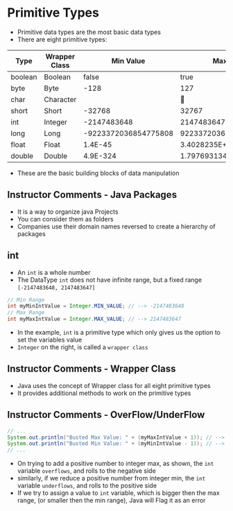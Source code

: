 # Primitive Types

- Primitive data types are the most basic data types
- There are eight primitive types:

| Type    | Wrapper Class | Min Value            | Max Value               | Width | Precision | suffix |
| ------- | ------------- | -------------------- | ----------------------- | ----- | --------- | ------ |
| boolean | Boolean       | false                | true                    |       | None      | None   |
| byte    | Byte          | -128                 | 127                     | 8     | None      | None   |
| char    | Character     |                      | ￿                       |       | None      | None   |
| short   | Short         | -32768               | 32767                   | 16    | None      | None   |
| int     | Integer       | -2147483648          | 2147483647              | 32    | None      | None   |
| long    | Long          | -9223372036854775808 | 9223372036854775807     | 64    | None      | L      |
| float   | Float         | 1.4E-45              | 3.4028235E+38           | 32    | 6         | F      |
| double  | Double        | 4.9E-324             | 1.7976931348623157E+308 | 64    | 16        | D      |

- These are the basic building blocks of data manipulation

## Instructor Comments - Java Packages

- It is a way to organize java Projects
- You can consider them as folders
- Companies use their domain names reversed to create a hierarchy of packages

## int

- An `int` is a whole number
- The DataType `int` does not have infinite range, but a fixed range `[-2147483648, 2147483647]`

```java
// Min Range
int myMinIntValue = Integer.MIN_VALUE; // --> -2147483648
// Max Range
int myMaxIntValue = Integer.MAX_VALUE; // --> 2147483647
```

- In the example, `int` is a primitive type which only gives us the option to set the variables value
- `Integer` on the right, is called a `wrapper class`

## Instructor Comments - Wrapper Class

- Java uses the concept of Wrapper class for all eight primitive types
- It provides additional methods to work on the primitive types

## Instructor Comments - OverFlow/UnderFlow

```java
// ...
System.out.println("Busted Max Value: " + (myMaxIntValue + 1)); // --> -2147483648
System.out.println("Busted Min Value: " + (myMinIntValue - 1)); // --> 2147483647
// ...
```

- On trying to add a positive number to integer max, as shown, the `int` variable `overflows`, and rolls to the negative side
- similarly, if we reduce a positive number from integer min, the `int` variable `underflows`, and rolls to the positive side
- If we try to assign a value to `int` variable, which is bigger then the max range, (or smaller then the min range), Java will Flag it as an error
